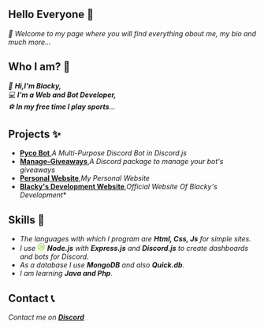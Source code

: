 ## Hello Everyone 👋

*👋 Welcome to my page where you will find everything about me, my bio and much more...*


## Who I am? 🧑

*👋
**Hi,I'm Blacky,**<br>
💻 **I'm a Web and Bot Developer,** <br>
⚽ **In my free time I play sports**...*


## Projects ✨

* **[Pyco Bot](https://github.com/Blacky2810/Pyco-Bot)**,*A Multi-Purpose Discord Bot in Discord.js*
* **[Manage-Giveaways](https://github.com/Black2810/Manage-Giveaways)**,*A Discord package to manage your bot's giveaways*
* **[Personal Website](https://github.com/Black2810/Personal-Website)**,*My Personal Website*
* **[Blacky's Development Website](https://github.com/Black2810/BlackyDev-Website)**,*Official Website Of Blacky's Development**

## Skills 🎯

* *The languages with which I program are **Html, Css, Js** for simple sites.<br>*
* *I use ![Node.js](https://github.com/Androz2091/Androz2091/raw/main/node-js.png) **Node.js** with **Express.js** and **Discord.js** to create dashboards and bots for Discord.<br>*
* *As a database I use **MongoDB** and also **Quick.db**.<br>*
* *I am learning **Java and Php**.*

## Contact 📞

*Contact me on **[Discord](https://blacky2810.ga/discord)***
